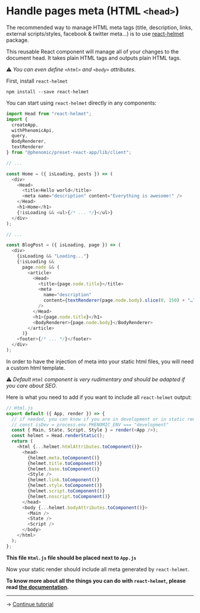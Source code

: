 # Handle pages meta (HTML `<head>`)

The recommended way to manage HTML meta tags (title, description, links,
external scripts/styles, facebook & twitter meta...) is to use
[react-helmet](https://github.com/nfl/react-helmet) package.

This reusable React component will manage all of your changes to the document
head. It takes plain HTML tags and outputs plain HTML tags.

⚠️ _You can even define `<html>` and `<body>` attributes_.

First, install `react-helmet`

```console
npm install --save react-helmet
```

You can start using `react-helmet` directly in any components:

```js
import Head from "react-helmet";
import {
  createApp,
  withPhenomicApi,
  query,
  BodyRenderer,
  textRenderer
} from "@phenomic/preset-react-app/lib/client";

// ...

const Home = ({ isLoading, posts }) => (
  <div>
    <Head>
      <title>Hello world</title>
      <meta name="description" content="Everything is awesome!" />
    </Head>
    <h1>Home</h1>
    {!isLoading && <ul>{/* ... */}</ul>}
  </div>
);

// ...

const BlogPost = ({ isLoading, page }) => (
  <div>
    {isLoading && "Loading..."}
    {!isLoading &&
      page.node && (
        <article>
          <Head>
            <title>{page.node.title}</title>
            <meta
              name="description"
              content={textRenderer(page.node.body).slice(0, 150) + "…"}
            />
          </Head>
          <h1>{page.node.title}</h1>
          <BodyRenderer>{page.node.body}</BodyRenderer>
        </article>
      )}
    <footer>{/* ... */}</footer>
  </div>
);
```

In order to have the injection of meta into your static html files, you will
need a custom html template.

⚠️ _Default `Html` component is very rudimentary and should be adapted if you
care about SEO_.

Here is what you need to add if you want to include all `react-helmet` output:

```js
// Html.js
export default ({ App, render }) => {
  // if needed, you can know if you are in development or in static rendering
  // const isDev = process.env.PHENOMIC_ENV === "development"
  const { Main, State, Script, Style } = render(<App />);
  const helmet = Head.renderStatic();
  return (
    <html {...helmet.htmlAttributes.toComponent()}>
      <head>
        {helmet.meta.toComponent()}
        {helmet.title.toComponent()}
        {helmet.base.toComponent()}
        <Style />
        {helmet.link.toComponent()}
        {helmet.style.toComponent()}
        {helmet.script.toComponent()}
        {helmet.noscript.toComponent()}
      </head>
      <body {...helmet.bodyAttributes.toComponent()}>
        <Main />
        <State />
        <Script />
      </body>
    </html>
  );
};
```

**This file `Html.js` file should be placed next to `App.js`**

Now your static render should include all meta generated by `react-helmet`.

**To know more about all the things you can do with `react-helmet`, please read
[the documentation](https://github.com/nfl/react-helmet#readme).**

---

→ [Continue tutorial](07.md)
